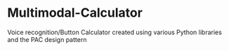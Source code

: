 # Multimodal-Calculator
Voice recognition/Button Calculator created using various Python libraries and the PAC design pattern
